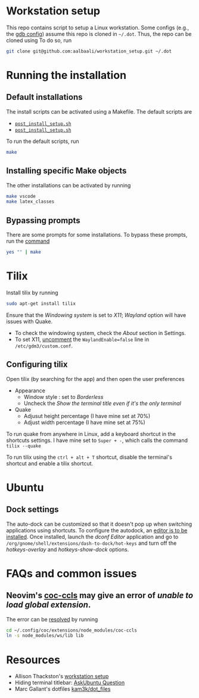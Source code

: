 # Workstation setup
This repo contains script to setup a Linux workstation.
Some configs (e.g., the [gdb config](stow/gdb/.gdbinit)) assume this repo is cloned in `~/.dot`.
Thus, the repo can be cloned using
To do so, run
```bash
git clone git@github.com:aalbaali/workstation_setup.git ~/.dot
```

# Running the installation
## Default installations
The install scripts can be activated using a Makefile.
The default scripts are
- [`post_install_setup.sh`](scripts/post_install_setup.sh)
- [`post_install_setup.sh`](scripts/post_install_setup.sh)

To run the default scripts, run
```bash
make
```

## Installing specific Make objects
The other installations can be activated by running
```bash
make vscode
make latex_classes
```

## Bypassing prompts
There are some prompts for some installations. To bypass these prompts, run the [command](https://serverfault.com/questions/116299/automatically-answer-defaults-when-doing-make-oldconfig-on-a-kernel-tree)
```bash
yes "" | make
```


# Tilix
Install tilix by running
```bash
sudo apt-get install tilix
```

Ensure that the *Windowing system* is set to *X11*; *Wayland* option will have issues with Quake.
- To check the windowing system, check the *About* section in Settings.
- To set X11, [uncomment](https://trendoceans.com/how-to-enable-x11-and-disable-wayland-window-system/) the `WaylandEnable=false` line in `/etc/gdm3/custom.conf`.

## Configuring tilix
Open tilix (by searching for the app) and then open the user preferences
- Appearance
  - Window style : set to *Borderless*
  - Uncheck the *Show the terminal title even if it's the only terminal*
- Quake
  - Adjusut height percentage (I have mine set at 70%)
  - Adjust width percentage (I have mine set at 75%)

To run quake from anywhere in Linux, add a keyboard shortcut in the shortcuts settings.
I have mine set to `Super + -`, which calls the command `tilix --quake`

To run tilix using the `ctrl + alt + T` shortcut, disable the terminal's shortcut and enable a tilix shortcut.

# Ubuntu
## Dock settings
The auto-dock can be customized so that it doesn't pop up when switching applications using shortcuts.
To configure the autodock, an [editor is to be installed](https://linuxconfig.org/how-to-customize-dock-panel-on-ubuntu-22-04-jammy-jellyfish-linux).
Once installed, launch the *dconf Editor* application and go to `/org/gnome/shell/extensions/dash-to-dock/hot-keys` and turn off the *hotkeys-overlay* and *hotkeys-show-dock* options.

# FAQs and common issues
## Neovim's [coc-ccls](https://github.com/Maxattax97/coc-ccls) may give an error of *unable to load global extension*.
The error can be [resolved](https://github.com/Maxattax97/coc-ccls/issues/5) by running
```bash
cd ~/.config/coc/extensions/node_modules/coc-ccls
ln -s node_modules/ws/lib lib
```

# Resources
- Allison Thackston's [workstation setup](https://github.com/athackst/workstation_setup/)
- Hiding terminal titlebar: [AskUbuntu Question](https://askubuntu.com/questions/1230157/how-to-remove-title-bar-from-terminal-on-the-new-ubuntu-20-04)
- Marc Gallant's dotfiles [kam3k/dot_files](https://github.com/kam3k/dot_files)
